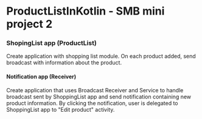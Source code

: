 # ProductListInKotlin - SMB mini project 2

### ShopingList app (ProductList)
Create application with shopping list module.
On each product added, send broadcast with information about the product.
#### Notification app (Receiver)
Create application that uses Broadcast Receiver and Service to handle
broadcast sent by ShoppingList app and send notification containing new
product information. By clicking the notification, user is delegated to
ShoppingList app to "Edit product" activity.
